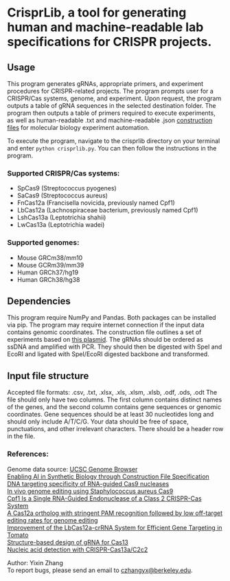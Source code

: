 # CrisprLib, a tool for generating human and machine-readable lab specifications for CRISPR projects.

## Usage
This program generates gRNAs, appropriate primers, and experiment procedures for CRISPR-related projects. The program prompts user for a CRISPR/Cas systems, genome, and experiment. Upon request, the program outputs a table of gRNA sequences in the selected destination folder. The program then outputs a table of primers required to execute experiments, as well as human-readable .txt and machine-readable .json [construction files](https://doi.org/10.1101/2023.06.28.546630) for molecular biology experiment automation.

To execute the program, navigate to the crisprlib directory on your terminal and enter ```python crisprlib.py```.
You can then follow the instructions in the program.

### Supported CRISPR/Cas systems:
- SpCas9 (Streptococcus pyogenes)
- SaCas9 (Streptococcus aureus)
- FnCas12a (Francisella novicida, previously named Cpf1)
- LbCas12a (Lachnospiraceae bacterium, previously named Cpf1)
- LshCas13a (Leptotrichia shahii)
- LwCas13a (Leptotrichia wadei)
### Supported genomes:
- Mouse GRCm38/mm10
- Mouse GCRm39/mm39
- Human GRCh37/hg19
- Human GRCh38/hg38

## Dependencies
This program require NumPy and Pandas. Both packages can be installed via pip.
The program may require internet connection if the input data contains genomic coordinates.
The construction file outlines a set of experiments based on [this plasmid](https://www.addgene.org/62226/). The gRNAs should be ordered as ssDNA and amplified with PCR. They should then be digested with SpeI and EcoRI and ligated with SpeI/EcoRI digested backbone and transformed.

## Input file structure
Accepted file formats: .csv, .txt, .xlsx, .xls, .xlsm, .xlsb, .odf, .ods, .odt
The file should only have two columns. The first column contains distinct names of the genes, and the second column contains gene sequences or genomic coordinates. Gene sequences should be at least 30 nucleotides long and should only include A/T/C/G. Your data should be free of space, punctuations, and other irrelevant characters. There should be a header row in the file.

### References:
Genome data source: [UCSC Genome Browser](https://genome.ucsc.edu)  
[Enabling AI in Synthetic Biology through Construction File Specification](https://doi.org/10.1101/2023.06.28.546630)  
[DNA targeting specificity of RNA-guided Cas9 nucleases](https://doi.org/10.1038/nbt.2647)  
[In vivo genome editing using Staphylococcus aureus Cas9](https://doi.org/10.1038/nature14299)  
[Cpf1 Is a Single RNA-Guided Endonuclease of a Class 2 CRISPR-Cas System](https://doi.org/10.1016/j.cell.2015.09.038)  
[A Cas12a ortholog with stringent PAM recognition followed by low off-target editing rates for genome editing](https://doi.org/10.1186/s13059-020-01989-2)  
[Improvement of the LbCas12a-crRNA System for Efficient Gene Targeting in Tomato](https://doi.org/10.3389/fpls.2021.722552)  
[Structure-based design of gRNA for Cas13](https://doi.org/10.1038/s41598-020-68459-4)  
[Nucleic acid detection with CRISPR-Cas13a/C2c2](https://doi.org/10.1126/science.aam9321)  

Author: Yixin Zhang  
To report bugs, please send an email to czhangyx@berkeley.edu.